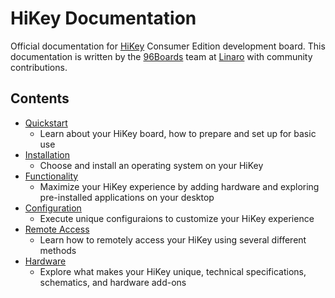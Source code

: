 # HiKey Documentation

Official documentation for [HiKey](https://www.96boards.org/products/ce/hikey/) Consumer Edition development board. This documentation is written by the [96Boards](https://www.96boards.org) team at [Linaro](http://www.linaro.org) with community contributions.

## Contents

- [Quickstart](/Quickstart/README.md)
   - Learn about your HiKey board, how to prepare and set up for basic use
- [Installation](/Installation/README.md)
   - Choose and install an operating system on your HiKey
- [Functionality](/Functionality/README.md)
   - Maximize your HiKey experience by adding hardware and exploring pre-installed applications on your desktop
- [Configuration](/Configuration/README.md)
   - Execute unique configuraions to customize your HiKey experience
- [Remote Access](/Remote-Access/README.md)
   - Learn how to remotely access your HiKey using several different methods
- [Hardware](/Hardware/README.md)
   - Explore what makes your HiKey unique, technical specifications, schematics, and hardware add-ons
